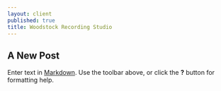 ```yaml
---
layout: client
published: true
title: Woodstock Recording Studio
---
```

## A New Post

Enter text in [Markdown](http://daringfireball.net/projects/markdown/). Use the toolbar above, or click the **?** button for formatting help.
